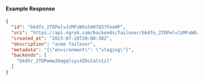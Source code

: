 <!-- Code generated for API Clients. DO NOT EDIT. -->
#### Example Response
```json
{
  "id": "bkdfo_2TDPwlvJzMFuWGs5A07Q37FeoHF",
  "uri": "https://api.ngrok.com/backends/failover/bkdfo_2TDPwlvJzMFuWGs5A07Q37FeoHF",
  "created_at": "2023-07-28T20:08:38Z",
  "description": "acme failover",
  "metadata": "{\"environment\": \"staging\"}",
  "backends": [
    "bkdhr_2TDPwmwJUagqlsyc4ZOcCaln1zl"
  ]
}